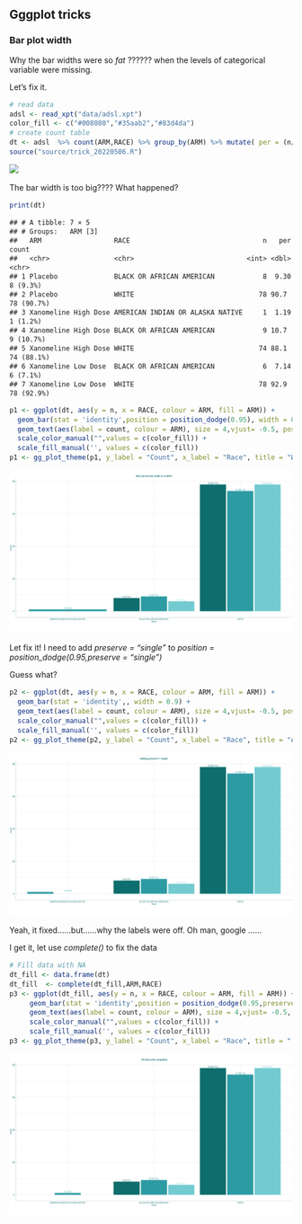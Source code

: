 Gggplot tricks
--------------

### Bar plot width

Why the bar widths were so *fat* ?????? when the levels of categorical
variable were missing.

Let’s fix it.

``` r
# read data
adsl <- read_xpt("data/adsl.xpt")
color_fill <- c("#008080","#35aab2","#83d4da")
# create count table
dt <- adsl  %>% count(ARM,RACE) %>% group_by(ARM) %>% mutate( per = (n/ sum(n))*100) %>% mutate( count = paste0(n, " (", sprintf('%.1f', per), "%)"))
source("source/trick_20220506.R")
```

![](friday-tricks_files/figure-markdown_github/unnamed-chunk-1-1.png)

The bar width is too big???? What happened?

``` r
print(dt)
```

    ## # A tibble: 7 × 5
    ## # Groups:   ARM [3]
    ##   ARM                  RACE                                 n   per count     
    ##   <chr>                <chr>                            <int> <dbl> <chr>     
    ## 1 Placebo              BLACK OR AFRICAN AMERICAN            8  9.30 8 (9.3%)  
    ## 2 Placebo              WHITE                               78 90.7  78 (90.7%)
    ## 3 Xanomeline High Dose AMERICAN INDIAN OR ALASKA NATIVE     1  1.19 1 (1.2%)  
    ## 4 Xanomeline High Dose BLACK OR AFRICAN AMERICAN            9 10.7  9 (10.7%) 
    ## 5 Xanomeline High Dose WHITE                               74 88.1  74 (88.1%)
    ## 6 Xanomeline Low Dose  BLACK OR AFRICAN AMERICAN            6  7.14 6 (7.1%)  
    ## 7 Xanomeline Low Dose  WHITE                               78 92.9  78 (92.9%)

``` r
p1 <- ggplot(dt, aes(y = n, x = RACE, colour = ARM, fill = ARM)) +
  geom_bar(stat = 'identity',position = position_dodge(0.95), width = 0.9) +
  geom_text(aes(label = count, colour = ARM), size = 4,vjust= -0.5, position = position_dodge(0.95)) +
  scale_color_manual("",values = c(color_fill)) + 
  scale_fill_manual('', values = c(color_fill))
p1 <- gg_plot_theme(p1, y_label = "Count", x_label = "Race", title = "Why the first bar width is so BIG?", legend = "none")
```

![plot](figures/p1.png)

Let fix it! I need to add *preserve = “single”* to *position =
position\_dodge(0.95,preserve = “single”)*

Guess what?

``` r
p2 <- ggplot(dt, aes(y = n, x = RACE, colour = ARM, fill = ARM)) +
  geom_bar(stat = 'identity',, width = 0.9) +
  geom_text(aes(label = count, colour = ARM), size = 4,vjust= -0.5, position = position_dodge(0.95)) +
  scale_color_manual("",values = c(color_fill)) + 
  scale_fill_manual('', values = c(color_fill))
p2 <- gg_plot_theme(p2, y_label = "Count", x_label = "Race", title = "Adding preserve = 'single'", legend = "none")
```

![plot](figures/p2.png)

Yeah, it fixed……but……why the labels were off. Oh man, google ……

I get it, let use *complete()* to fix the data

``` r
# Fill data with NA
dt_fill <- data.frame(dt)
dt_fill  <- complete(dt_fill,ARM,RACE)
p3 <- ggplot(dt_fill, aes(y = n, x = RACE, colour = ARM, fill = ARM)) +
     geom_bar(stat = 'identity',position = position_dodge(0.95,preserve = "single"), width = 0.9) +
     geom_text(aes(label = count, colour = ARM), size = 4,vjust= -0.5, position = position_dodge(0.95)) +
     scale_color_manual("",values = c(color_fill)) + 
     scale_fill_manual('', values = c(color_fill))
p3 <- gg_plot_theme(p3, y_label = "Count", x_label = "Race", title = " Fill data with complete()", legend = "none")
```

![plot](figures/p3.png)
